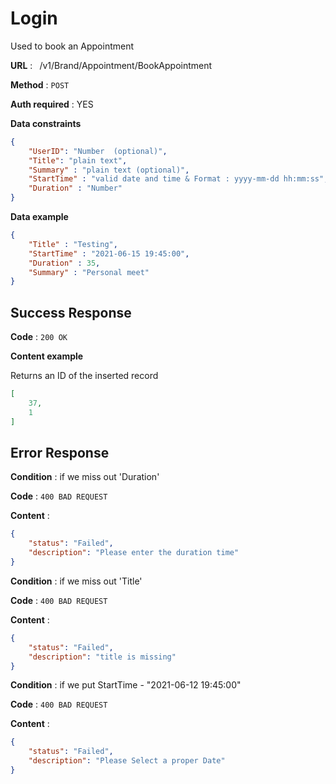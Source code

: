 # Login

Used to book an Appointment

**URL** : ` `/v1/Brand/Appointment/BookAppointment ` `

**Method** : `POST`

**Auth required** : YES

**Data constraints**

```json
{
    "UserID": "Number  (optional)",
    "Title": "plain text",
    "Summary" : "plain text (optional)",
    "StartTime" : "valid date and time & Format : yyyy-mm-dd hh:mm:ss",
    "Duration" : "Number"
}
```

**Data example**

```json
{
    "Title" : "Testing",
    "StartTime" : "2021-06-15 19:45:00",
    "Duration" : 35,
    "Summary" : "Personal meet"
}
```

## Success Response

**Code** : `200 OK`

**Content example**

Returns an ID of the inserted record

```json
[
    37,
    1
]
```

## Error Response

**Condition** : if we miss out 'Duration'

**Code** : `400 BAD REQUEST`

**Content** :

```json
{
    "status": "Failed",
    "description": "Please enter the duration time"
}
```


**Condition** : if we miss out 'Title'

**Code** : `400 BAD REQUEST`

**Content** : 

```json
{
    "status": "Failed",
    "description": "title is missing"
}
```


**Condition** : if we put StartTime - "2021-06-12 19:45:00"

**Code** : `400 BAD REQUEST`

**Content** : 

```json
{
    "status": "Failed",
    "description": "Please Select a proper Date"
}
```
